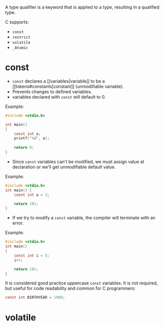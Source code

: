 A type qualifier is a keyword that is applied to a type, resulting in a qualified type.

C supports:
- `const`
- `restrict`
- `volatile`
- `_Atomic`

# const

- `const` declares a [[variables|variable]] to be a [[tokens#constants|constant]] (unmodifiable variable).
- Prevents changes to defined variables.
- variables declared with `const` will default to $0$.

Example:

```C
#include <stdio.h>

int main() 
{
	const int a;
	printf("%d", a);
	
	return 0;
}
```

* Since `const` variables can't be modified, we must assign value at declaration or we'll get unmodifiable default value.

Example:

```c
#include <stdio.h>
int main() {
    const int a = 3;

	return (0);
}
```

- If we try to modify a `const` variable, the compiler will terminate with an error.

Example:

```C
#include <stdio.h>
int main()
{
    const int i = 5;
    i++;

	return (0);
}
```

It is considered good practice uppercase `const` variables. It is not required, but useful for code readability and common for C programmers:

```c
const int BIRTHYEAR = 1980;
```

# volatile